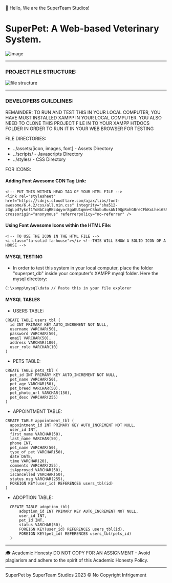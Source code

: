 👋 Hello, We are the SuperTeam Studios!

# SuperPet: A Web-based Veterinary System.
![image](https://github.com/Renzxs/SuperPet/assets/90491632/5aa2bade-a8a7-4544-9fa5-bbe8bd18959b)

- - -

### PROJECT FILE STRUCTURE:
![file structure](https://github.com/Renzxs/Veterinary-Web-System/assets/90491632/58d63253-2625-4774-af31-42dc41b602e3)

- - -
### DEVELOPERS GUILDLINES:
REMAINDER: TO RUN AND TEST THIS IN YOUR LOCAL COMPUTER, YOU HAVE MUST INSTALLED XAMPP IN YOUR LOCAL COMPUTER. YOU ALSO NEED TO CLONE THIS PROJECT FILE IN TO YOUR XAMPP HTDOCS FOLDER IN ORDER TO RUN IT IN YOUR WEB BROWSER FOR TESTING

FILE DIRECTORIES:
- ../assets/[icon, images, font] - Assets Directory
- ../scripts/ - Javascripts Directory
- ../styles/ - CSS Directory

FOR ICONS:
#### Adding Font Awesome CDN Tag Link:
```
<!-- PUT THIS WITHIN HEAD TAG OF YOUR HTML FILE -->
<link rel="stylesheet" href="https://cdnjs.cloudflare.com/ajax/libs/font-awesome/6.4.2/css/all.min.css" integrity="sha512-z3gLpd7yknf1YoNbCzqRKc4qyor8gaKU1qmn+CShxbuBusANI9QpRohGBreCFkKxLhei6S9CQXFEbbKuqLg0DA==" crossorigin="anonymous" referrerpolicy="no-referrer" />
```

#### Using Font Awesome Icons within the HTML File:
```
<!-- TO USE THE ICON IN THE HTML FILE -->
<i class="fa-solid fa-house"></i> <!--THIS WILL SHOW A SOLID ICON OF A HOUSE -->
```

#### MYSQL TESTING
- In order to test this system in your local computer, place the folder "superpet_db" inside your computer's XAMPP mysql folder. Here the mysql directory:
```
C:\xampp\mysql\data // Paste this in your file explorer
```

#### MYSQL TABLES
- USERS TABLE:
```
CREATE TABLE users_tbl (
  id INT PRIMARY KEY AUTO_INCREMENT NOT NULL,
  username VARCHAR(50),
  password VARCHAR(50),
  email VARCHAR(50),
  address VARCHAR(100),
  user_role VARCHAR(10)
)
```
- PETS TABLE:
```
CREATE TABLE pets_tbl (
  pet_id INT PRIMARY KEY AUTO_INCREMENT NOT NULL,
  pet_name VARCHAR(50),
  pet_age VARCHAR(50),
  pet_breed VARCHAR(50),
  pet_photo_url VARCHAR(150),
  pet_desc VARCHAR(255)
)
```

- APPOINTMENT TABLE:
```
CREATE TABLE appointment_tbl (
  appointment_id INT PRIMARY KEY AUTO_INCREMENT NOT NULL,
  user_id INT,
  first_name VARCHAR(50),
  last_name VARCHAR(50),
  phone INT,
  pet_name VARCHAR(50),
  type_of_pet VARCHAR(50),
  date DATE,
  time VARCHAR(20),
  comments VARCHAR(255),
  isApproved VARCHAR(50),
  isCancelled VARCHAR(50),
  status_msg VARCHAR(255),
  FOREIGN KEY(user_id) REFERENCES users_tbl(id)
)
```

- ADOPTION TABLE:
```
  CREATE TABLE adoption_tbl(
      adoption_id INT PRIMARY KEY AUTO_INCREMENT NOT NULL,
      user_id INT,
      pet_id INT,
      status VARCHAR(50),
      FOREIGN KEY(user_id) REFERENCES users_tbl(id),
      FOREIGN KEY(pet_id) REFERENCES users_tbl(pets_id)
  )
```

- - - -
🎓 Academic Honesty
DO NOT COPY FOR AN ASSIGNMENT - Avoid plagiarism and adhere to the spirit of this Academic Honesty Policy.

- - - - 
SuperPet by SuperTeam Studios 2023
&copy; No Copyright Infrigement
